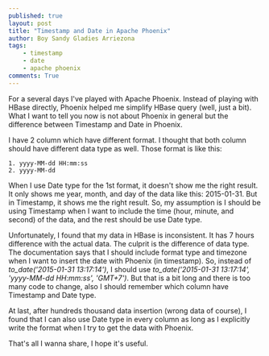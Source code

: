 ```yaml
---
published: true
layout: post
title: "Timestamp and Date in Apache Phoenix"
author: Boy Sandy Gladies Arriezona
tags:
    - timestamp
    - date
    - apache phoenix
comments: True
---
```


For a several days I've played with Apache Phoenix. Instead of playing with HBase directly, Phoenix helped me simplify HBase query (well, just a bit). What I want to tell you now is not about Phoenix in general but the difference between Timestamp and Date in Phoenix.

I have 2 column which have different format. I thought that both column should have different data type as well. Those format is like this:

    1. yyyy-MM-dd HH:mm:ss
    2. yyyy-MM-dd

When I use Date type for the 1st format, it doesn't show me the right result. It only shows me year, month, and day of the data like this: 2015-01-31. But in Timestamp, it shows me the right result. So, my assumption is I should be using Timestamp when I want to include the time (hour, minute, and second) of the data, and the rest should be use Date type.

Unfortunately, I found that my data in HBase is inconsistent. It has 7 hours difference with the actual data. The culprit is the difference of data type. The documentation says that I should include format type and timezone when I want to insert the date with Phoenix (in timestamp). So, instead of *to_date('2015-01-31 13:17:14')*, I should use *to_date('2015-01-31 13:17:14', 'yyyy-MM-dd HH:mm:ss', 'GMT+7')*. But that is a bit long and there is too many code to change, also I should remember which column have Timestamp and Date type.

At last, after hundreds thousand data insertion (wrong data of course), I found that I can also use Date type in every column as long as I explicitly write the format when I try to get the data with Phoenix.

That's all I wanna share, I hope it's useful.
